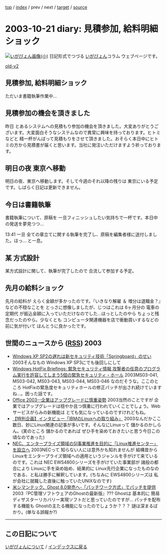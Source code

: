 [top](https://igapyon.github.io/diary/) 
 / [index](https://igapyon.github.io/diary/2003/index.html) 
 / prev 
 / next 
 / [target](https://igapyon.github.io/diary/2003/ig031021.html) 
 / [source](https://github.com/igapyon/diary/blob/gh-pages/2003/ig031021.html.src.md) 

2003-10-21 diary: 見積参加, 給料明細ショック
=====================================================================================================
[![いがぴょん画像(小)](https://igapyon.github.io/diary/images/iga200306s.jpg "いがぴょん")](https://igapyon.github.io/diary/memo/memoigapyon.html) 日記形式でつづる [いがぴょん](https://igapyon.github.io/diary/memo/memoigapyon.html)コラム ウェブページです。

[old-v2](ig031021-orig.html)

## 見積参加, 給料明細ショック

ただいま書籍執筆作業中…


## 見積参加の機会を頂きました

昨日 とあるシステムへの見積もり参加の機会を頂きました。大変ありがとうございます。大変面白そうなシステムなので異常に興味を持っております。ヒトミなどと 精一杯がんばって見積もりをさせて頂きました。おそらく本日中にヒトミの方から見積書が届くと思います。当社に発注いただけますよう祈っております。

## 明日の夜 東京へ移動

明日の夜、東京へ移動します。そして今週のそれ以降の残りは 東京にいる予定です。しばらく日記は更新できません。

## 今日は書籍執筆

書籍執筆について、原稿を 一旦フィニッシュしたい気持ちで一杯です。本日中の発送を夢見つつ…

13:41 一旦 全ての章立てに関する執筆を完了し、原稿を編集者様に送付しました。ほっ… と一息。

## 某 方式設計

某方式設計に関して、執筆が完了したので 合流して参加する予定。

## 先月の給料ショック

先月の給料が えらく金額が多かったのです。『いきなり解雇 ＆ 増分は退職金？』などの不穏なことを とっさに想像しましたが、じつはこれは 6ヶ月分の 電車の定期代 が振込金額に入っていただけなのでした…ほっとしたのやら ちょっと残念だったのやら。少なくとも コンピュータ関連機器を店で衝動買いするなどの前に気が付いて ほんとうに良かったです。

## 世間のニュースから ([RSS](ig031021-news.xml)) 2003


* [Windows XP SP2の遅れは新セキュリティ技術「Springboard」のせい](http://itpro.nikkeibp.co.jp/free/NT/NEWS/20031016/4/)  2003そんなもの Windows XP SP3にでも後回しにして
* [Windows HotFix Briefings: 緊急セキュリティ情報 攻撃者の任意のプログラム実行を許容してしまう5個の緊急セキュリティ・ホール](http://www.atmarkit.co.jp/fwin2k/hotfix/ms03-041-046/ms03-041-046.html)  2003MS03-041, MS03-042, MS03-043, MS03-044, MS03-046 なのだそうな。ここのところ HotFixの緊急度セキュリティホールの修正パッチが出され続けていますね…。困った話です。
* [Office 2003--企業はアップグレードに慎重姿勢](http://japan.cnet.com/news/ent/story/0,2000047623,20061509,00.htm)  2003当然のことですが 企業ではアップグレードは穏やか且つ慎重に行われていくことでしょう。Webサービスがらみの新機能は とても気になっているのですけれどもね。
* [【特別企画】インタビュー「IBMのLinuxへの取り組み」](http://linux.ascii24.com/linux/news/today/2003/10/20/646424-000.html)  2003なんだかここ数日、妙にLinux関連の記事が多いです。そんなにLinuxって 儲かるのかしらん。(実のところ 儲かるのであれば ぜひ手を染めておきたいと思う今日この頃なのであった)
* [NEC、エンタープライズ領域のSI事業推進を目的に「Linux推進センター」を設立へ](http://www.zdnet.co.jp/enterprise/0310/20/epn05.html)  2003NECって 知らない人には意外かも知れませんが 結構昔から Linuxをエンタープライズ領域への適用というジャンルを手がけて来ているのです。これは NEC EWS4800シリーズを手がけていた事業部が 諸般の都合により Linuxに手を染め始め、結果的に Linux先行企業になったものなのである、と私は勝手に解釈しています。(ちなみに EWS4800シリーズは 私が会社に就職した直後に触っていたUNIXなのです)
* [米シマンテック、Ghost 8.0発売へ-「パッチワーク方式」でパッチを提供](http://japan.cnet.com/news/ent/story/0,2000047623,20061507,00.htm)  2003『PC管理ソフトウェアのGhostの最新版』??? Ghostは 基本的に 簡易ディザスターリカバリー実現ソフトだと思っていたのですが… パッチを配布する機能も Ghostの主たる機能になったのでしょうか？？？ 謎は深まるばかり。(単なる誤報か?)


----------------------------------------------------------------------------------------------------

## この日記について
[いがぴょんについて](https://igapyon.github.io/diary/memo/memoigapyon.html) / [インデックスに戻る](https://igapyon.github.io/diary/idxall.html)
